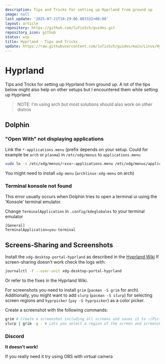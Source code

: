 ```yaml
---
description: Tips and Tricks for setting up Hyprland from ground up
image: null
last_update: '2025-07-21T10:29:06.883332+00:00'
layout: article
repository: https://github.com/lufixSch/guides.git
repository_icon: github
status: wip
title: Hyprland - Tips and Tricks
update: https://raw.githubusercontent.com/lufixSch/guides/main/Linux/Hyprland.md
---
```


# Hyprland

Tips and Tricks for setting up Hyprland from ground up. A lot of the tips below might also help on other setups but I encountered them while setting up Hyprland.

> NOTE: I'm using arch but most solutions should also work on other distros

## Dolphin

### "Open With" not displaying applications

Link the `*-applications.menu` (prefix depends on your setup. Could for example be `arch` or `plasma`) in `/etc/xdg/menus` to `applications.menu`

```bash
sudo ln -s /etc/xdg/menus/<xxx>-applications.menu /etc/xdg/menus/applications.menu
```

You might need to install `xdg-menu` (`archlinux-xdg-menu` on arch)

### Terminal konsole not found

This error usually occurs when Dolphin tries to open a terminal ui using the 'Konsole' terminal emulator.

Change `TerminalApplication` in `.config/kdeglobales` to your terminal emulator

```
[General]
TerminalApplication=you-terminal
```

## Screens-Sharing and Screenshots

Install the `xdg-desktop-portal-hyprland` as described in the [Hyprland Wiki](https://wiki.hyprland.org/Useful-Utilities/xdg-desktop-portal-hyprland/)
If screen-sharing doesn't work check the logs with:

```bash
journalctl -f --user-unit xdg-desktop-portal-hyprland
```

Or refer to the fixes in the Hyprland Wiki.

For screenshots you need to install `grim` (`pacman -S grim` for arch). Additionally, you might want to add `slurp` (`pacman -S slurp`) for selecting screen regions and `hyprpicker` (`yay -S hyprpicker`) as a color picker.

Create a screenshot with the following commands:

```bash
grim # Create a screenshot including all screens and saves it to ~/Pictures
slurp | grim -g - # Lets you select a region of the screen and screenshots that region
```

### Discord

**It doesn't work!**

If you really need it try using OBS with virtual camera